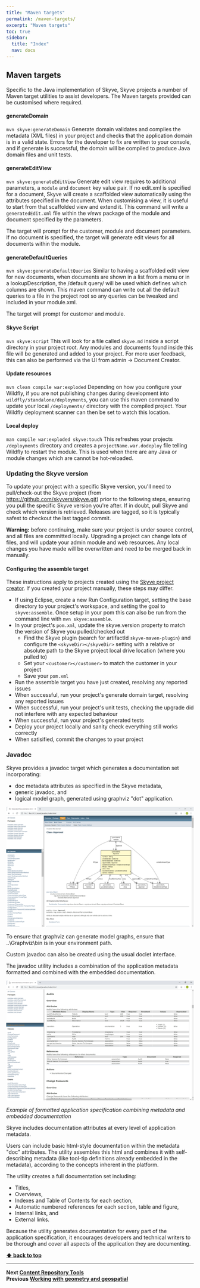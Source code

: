 ```yaml
---
title: "Maven targets"
permalink: /maven-targets/
excerpt: "Maven targets"
toc: true
sidebar:
  title: "Index"
  nav: docs
---
```


## Maven targets

Specific to the Java implementation of Skyve, Skyve projects a number of Maven target utilities to assist
developers. The Maven targets provided can be customised where required.

#### generateDomain
`mvn skyve:generateDomain`
Generate domain validates and compiles the metadata (XML files) in your project and checks that the application domain is in a valid state. Errors for the developer to fix are written to your console, and if generate is successful, the domain will be compiled to produce Java domain files and unit tests.

#### generateEditView
`mvn skyve:generateEditView`
Generate edit view requires to additional parameters, a `module` and `document` key value pair. If no edit.xml is specified for a document, Skyve will create a scaffolded view automatically using the attributes specified in the document. When customising a view, it is useful to start from that scaffolded view and extend it. This command will write a `generatedEdit.xml` file within the _views_ package of the module and document specified by the parameters.

The target will prompt for the customer, module and document parameters. If no document is specified, the target will generate edit views for all documents within the module.

#### generateDefaultQueries
`mvn skyve:generateDefaultQueries`
Similar to having a scaffolded edit view for new documents, when documents are shown in a list from a menu or in a lookupDescription, the /default query/ will be used which defines which columns are shown. This maven command can write out all the default queries to a file in the project root so any queries can be tweaked and included in your module.xml.

The target will prompt for customer and module.

#### Skyve Script
`mvn skyve:script`
This will look for a file called `skyve.md` inside a script directory in your project root. Any modules and documents found inside this file will be generated and added to your project. For more user feedback, this can also be performed via the UI from admin -> Document Creator.

#### Update resources
`mvn clean compile war:exploded`
Depending on how you configure your Wildfly, if you are not publishing changes during development into `wildfly/standalone/deployments`, you can use this maven command to update your local `/deployments/` directory with the compiled project. Your Wildfly deployment scanner can then be set to watch this location.

#### Local deploy
`man compile war:exploded skyve:touch`
This refreshes your projects `/deployments` directory and creates a `projectName.war.dodeploy` file telling Wildfly to restart the module. This is used when there are any Java or module changes which are cannot be hot-reloaded.

### Updating the Skyve version
To update your project with a specific Skyve version, you'll need to pull/check-out the Skyve project (from https://github.com/skyvers/skyve.git) prior to the following steps, ensuring you pull the specific Skyve version you're after. If in doubt, pull Skyve and check which version is retrieved. Releases are tagged, so it is typically safest to checkout the last tagged commit.

**Warning:** before continuing, make sure your project is under source control, and all files are committed locally. Upgrading a project can change lots of files, and will update your admin module and web resources. Any local changes you have made will be overwritten and need to be merged back in manually.

#### Configuring the assemble target
These instructions apply to projects created using the <a href="https://foundry.skyve.org/foundry/project.xhtml">Skyve project creator</a>. If you created your project manually, these steps may differ.

- If using Eclipse, create a new Run Configuration target, setting the base directory to your project's workspace, and setting the goal to `skyve:assemble`. Once setup in your pom this can also be run from the command line with `mvn skyve:assemble`.
- In your project's `pom.xml`, update the skyve.version property to match the version of Skyve you pulled/checked out
    - Find the Skyve plugin (search for artifactId `skyve-maven-plugin`) and configure the `<skyveDir></skyveDir>` setting with a relative or absolute path to the Skyve project local drive location (where you pulled to)
    - Set your `<customer></customer>` to match the customer in your project
    - Save your `pom.xml`
- Run the assemble target you have just created, resolving any reported issues
- When successful, run your project's generate domain target, resolving any reported issues
- When successful, run your project's unit tests, checking the upgrade did not interfere with any expected behaviour
- When successful, run your project's generated tests
- Deploy your project locally and sanity check everything still works correctly
- When satisified, commit the changes to your project

### Javadoc

Skyve provides a javadoc target which generates a documentation set
incorporating:

-   doc metadata attributes as specified in the Skyve metadata,
-   generic javadoc, and
-   logical model graph, generated using graphviz "dot" application.

![](../assets/images/maven-targets/image164.png)

To ensure that graphviz can generate model graphs, ensure that
..\\Graphviz\\bin is in your environment path.

Custom javadoc can also be created using the usual doclet interface.

The javadoc utility includes a combination of the application metadata
formatted and combined with the embedded documentation.

![](../assets/images/maven-targets/image165.png "Example of formatted application specification combining metadata and embedded documentation")

_Example of formatted application specification combining metadata and embedded documentation_

Skyve includes documentation attributes at every level of application
metadata.

Users can include basic html-style documentation within the metadata
"doc" attributes. The utility assembles this html and combines it with
self-describing metadata (like tool-tip definitions already embedded in
the metadata), according to the concepts inherent in the platform.

The utility creates a full documentation set including:

-   Titles,
-   Overviews,
-   Indexes and Table of Contents for each section,
-   Automatic numbered references for each section, table and figure,
-   Internal links, and
-   External links.

Because the utility generates documentation for every part of the
application specification, it encourages developers and technical
writers to be thorough and cover all aspects of the application they are
documenting.

**[⬆ back to top](#maven-targets)**

---
**Next [Content Repository Tools](./../_pages/content-repository-tools.md)**  
**Previous [Working with geometry and geospatial](./../_pages/geospatial.md)**
